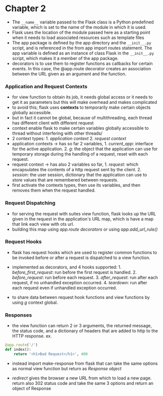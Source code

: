 # Chapter 2 
- The `__name__` variable passed to the Flask class is a Python predefined variable, which is set to the name of the module in which it is used. 
- Flask uses the location of the module passed here as a starting point when it needs to load associated resources such as template files
- The app package is defined by the app directory and the `__init__.py` script, and is referenced in the from app import routes statement. The app variable is defined as an instance of class Flask in the `__init__.py` script, which makes it a member of the app package.
- decorators is to use them to register functions as callbacks for certain events. In this case, the @app.route decorator creates an association between the URL given as an argument and the function.
### Application and Request Contexts 
- for view function to obtain its job, it needs global access or it needs to get it as parameters but this will make overhead and makes complicated
- to avoid this; flask uses **contexts** to temporarily make certain objects globally accessible.
- but in fact it cannot be global, because of multithreading, each thread has different client with different request
- context enable flask to make certain variables globally accessible to thread without interfering with other threads/
- 2 context types: 1. *application context* 2. *request context*
- application contexts -> has so far 2 variables, 1. *current_app*: interface for the active application.  2. *g*: the object that the application can use for temporary storage during the handling of a request, reset with each request.
- request context -> has also 2 variables so far, 1. *request*: which encapsulates the contents of a http request sent by the client. 2. *session*: the user session, dictionary that the application can use to store values that are remembered between requests.
- first activate the contexts types, then use its variables, and then removes them when the request handled.


### Request Dispatching
- for serving the request with suites view function, flask looks up the URL given in the request in the application's URL map, which is have a map that link each view with ots url.
- building this map using *app.route decorators* or using *app.add_url_rule()*

### Request Hooks
- flask has request hooks which are used to register common functions to be invoked before or after a request is dispatched to a view function.
- implemented as decorators, and 4 hooks supported: 1. *before_first_request*: run before the first request is handled. 2. *before_request*: run before each request. 3. *after_request*: run after each request, if no unhandled exception occurred. 4. *teardown*: run after each request even if unhandled exception occurred.

- to share data between request hook functions and view functions by using *g* context global.


### Responses 

- the view function can return 2 or 3 arguments, the returned message, the status code, and a dictionary of headers that are added to http to the HTTP response. ex.
```py
@app.route('/')
def index():
    return '<h1>Bad Request</h1>', 400
```
- instead import make-response from flask that can take the same options as normal view function but return as *Response object*

- *redirect* gives the browser a new URL from which to load a new page. return also 302 status code and take the same 3 options and return an object of Response 
